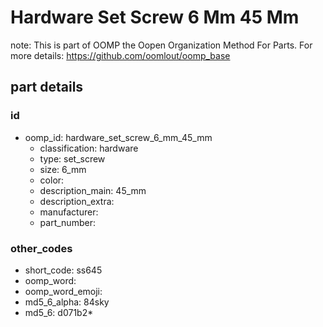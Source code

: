 # Hardware Set Screw 6 Mm 45 Mm  

note: This is part of OOMP the Oopen Organization Method For Parts. For more details: https://github.com/oomlout/oomp_base

##  part details





### id
* oomp_id: hardware_set_screw_6_mm_45_mm
  * classification: hardware
  * type: set_screw
  * size: 6_mm
  * color: 
  * description_main: 45_mm
  * description_extra: 
  * manufacturer: 
  * part_number: 

### other_codes
* short_code: ss645
* oomp_word: 
* oomp_word_emoji: 
* md5_6_alpha: 84sky
* md5_6: d071b2* 
